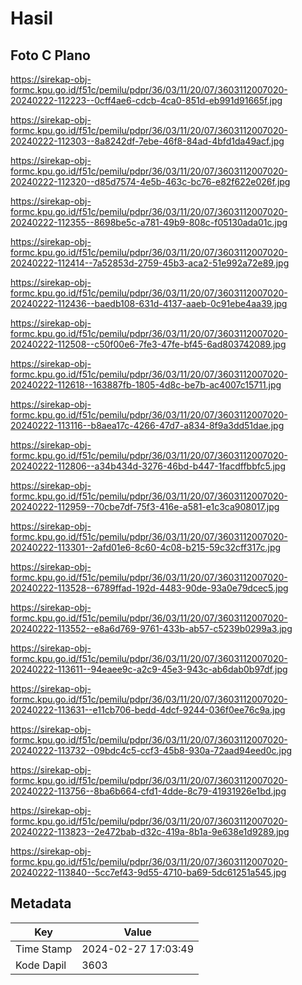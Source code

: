 # Hasil

## Foto C Plano

https://sirekap-obj-formc.kpu.go.id/f51c/pemilu/pdpr/36/03/11/20/07/3603112007020-20240222-112223--0cff4ae6-cdcb-4ca0-851d-eb991d91665f.jpg

https://sirekap-obj-formc.kpu.go.id/f51c/pemilu/pdpr/36/03/11/20/07/3603112007020-20240222-112303--8a8242df-7ebe-46f8-84ad-4bfd1da49acf.jpg

https://sirekap-obj-formc.kpu.go.id/f51c/pemilu/pdpr/36/03/11/20/07/3603112007020-20240222-112320--d85d7574-4e5b-463c-bc76-e82f622e026f.jpg

https://sirekap-obj-formc.kpu.go.id/f51c/pemilu/pdpr/36/03/11/20/07/3603112007020-20240222-112355--8698be5c-a781-49b9-808c-f05130ada01c.jpg

https://sirekap-obj-formc.kpu.go.id/f51c/pemilu/pdpr/36/03/11/20/07/3603112007020-20240222-112414--7a52853d-2759-45b3-aca2-51e992a72e89.jpg

https://sirekap-obj-formc.kpu.go.id/f51c/pemilu/pdpr/36/03/11/20/07/3603112007020-20240222-112436--baedb108-631d-4137-aaeb-0c91ebe4aa39.jpg

https://sirekap-obj-formc.kpu.go.id/f51c/pemilu/pdpr/36/03/11/20/07/3603112007020-20240222-112508--c50f00e6-7fe3-47fe-bf45-6ad803742089.jpg

https://sirekap-obj-formc.kpu.go.id/f51c/pemilu/pdpr/36/03/11/20/07/3603112007020-20240222-112618--163887fb-1805-4d8c-be7b-ac4007c15711.jpg

https://sirekap-obj-formc.kpu.go.id/f51c/pemilu/pdpr/36/03/11/20/07/3603112007020-20240222-113116--b8aea17c-4266-47d7-a834-8f9a3dd51dae.jpg

https://sirekap-obj-formc.kpu.go.id/f51c/pemilu/pdpr/36/03/11/20/07/3603112007020-20240222-112806--a34b434d-3276-46bd-b447-1facdffbbfc5.jpg

https://sirekap-obj-formc.kpu.go.id/f51c/pemilu/pdpr/36/03/11/20/07/3603112007020-20240222-112959--70cbe7df-75f3-416e-a581-e1c3ca908017.jpg

https://sirekap-obj-formc.kpu.go.id/f51c/pemilu/pdpr/36/03/11/20/07/3603112007020-20240222-113301--2afd01e6-8c60-4c08-b215-59c32cff317c.jpg

https://sirekap-obj-formc.kpu.go.id/f51c/pemilu/pdpr/36/03/11/20/07/3603112007020-20240222-113528--6789ffad-192d-4483-90de-93a0e79dcec5.jpg

https://sirekap-obj-formc.kpu.go.id/f51c/pemilu/pdpr/36/03/11/20/07/3603112007020-20240222-113552--e8a6d769-9761-433b-ab57-c5239b0299a3.jpg

https://sirekap-obj-formc.kpu.go.id/f51c/pemilu/pdpr/36/03/11/20/07/3603112007020-20240222-113611--94eaee9c-a2c9-45e3-943c-ab6dab0b97df.jpg

https://sirekap-obj-formc.kpu.go.id/f51c/pemilu/pdpr/36/03/11/20/07/3603112007020-20240222-113631--e11cb706-bedd-4dcf-9244-036f0ee76c9a.jpg

https://sirekap-obj-formc.kpu.go.id/f51c/pemilu/pdpr/36/03/11/20/07/3603112007020-20240222-113732--09bdc4c5-ccf3-45b8-930a-72aad94eed0c.jpg

https://sirekap-obj-formc.kpu.go.id/f51c/pemilu/pdpr/36/03/11/20/07/3603112007020-20240222-113756--8ba6b664-cfd1-4dde-8c79-41931926e1bd.jpg

https://sirekap-obj-formc.kpu.go.id/f51c/pemilu/pdpr/36/03/11/20/07/3603112007020-20240222-113823--2e472bab-d32c-419a-8b1a-9e638e1d9289.jpg

https://sirekap-obj-formc.kpu.go.id/f51c/pemilu/pdpr/36/03/11/20/07/3603112007020-20240222-113840--5cc7ef43-9d55-4710-ba69-5dc61251a545.jpg


## Metadata

| Key        | Value               |
| ---------- | ------------------- |
| Time Stamp | 2024-02-27 17:03:49 |
| Kode Dapil | 3603                |



